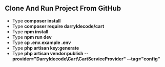 ## Clone And Run Project From GitHub

-   Type <strong>composer install</strong>
-   Type <strong>composer require darryldecode/cart</strong> 
-   Type <strong>npm install</strong>
-   Type <strong>npm run dev</strong>
-   Type <strong>cp .env.example .env</strong>
-   Type <strong>php artisan key:generate</strong>
-   Type <strong>php artisan vendor:publish --provider="Darryldecode\Cart\CartServiceProvider" --tag="config"</strong>